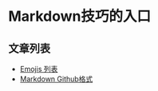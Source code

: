 # Markdown技巧的入口

## 文章列表

* [Emojis 列表](emojis.md)
* [Markdown Github格式](./UsuallyUsedMarkdownSyntax.md)